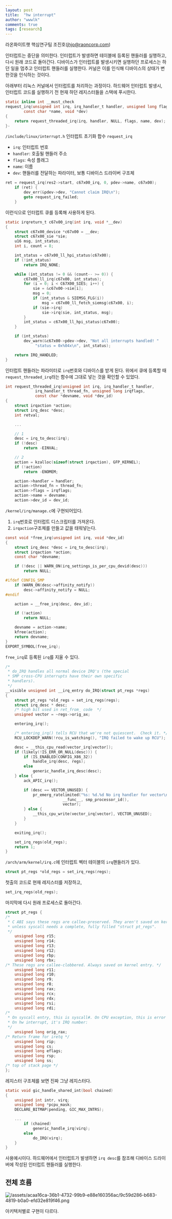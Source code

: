 ```yaml
---
layout: post
title:  "hw interrupt"
author: "wwwlk"
comments: true
tags: [research]
---
```


라온화이트햇 핵심연구팀 조진호([jhjo@raoncorp.com](mailto:jhjo@raoncorp.com))


인터럽트는 중단을 의미한다. 인터럽트가 발생하면 테이블에 등록된 핸들러를 실행하고, 다시 원래 코드로 돌아간다. 디바이스가 인터럽트를 발생시키면 실행하던 프로세스는 하던 일을 멈추고 인터럽트 핸들러를 실행한다. 커널은 이를 인식해 디바이스의 상태가 변한것을 인식하는 것이다.

아래부터 리눅스 커널에서 인터럽트를 처리하는 과정이다. 하드웨어 인터럽트 발생시, 인터럽트 코드를 실행하기 전 현재 하던 레지스터들을 스택에 푸시한다.

```c
static inline int __must_check
request_irq(unsigned int irq, irq_handler_t handler, unsigned long flags,
	    const char *name, void *dev)
{
	return request_threaded_irq(irq, handler, NULL, flags, name, dev);
}-
```

`/include/linux/interrupt.h` 인터럽트 초기화 합수 `request_irq`

- `irq`: 인터럽트 번호
- `handler`: 호출될 핸들러 주소
- `flags`: 속성 플래그
- `name`: 이름
- `dev`: 핸들러를 전달하는 파라미터, 보통 디바이스 드라이버 구조체

```c
ret = request_irq(res2->start, c67x00_irq, 0, pdev->name, c67x00);
	if (ret) {
		dev_err(&pdev->dev, "Cannot claim IRQ\n");
		goto request_irq_failed;
	}
```

이런식으로 인터럽트 큐를 등록해 사용하게 된다.

```c
static irqreturn_t c67x00_irq(int irq, void *__dev)
{
	struct c67x00_device *c67x00 = __dev;
	struct c67x00_sie *sie;
	u16 msg, int_status;
	int i, count = 8;

	int_status = c67x00_ll_hpi_status(c67x00);
	if (!int_status)
		return IRQ_NONE;

	while (int_status != 0 && (count-- >= 0)) {
		c67x00_ll_irq(c67x00, int_status);
		for (i = 0; i < C67X00_SIES; i++) {
			sie = &c67x00->sie[i];
			msg = 0;
			if (int_status & SIEMSG_FLG(i))
				msg = c67x00_ll_fetch_siemsg(c67x00, i);
			if (sie->irq)
				sie->irq(sie, int_status, msg);
		}
		int_status = c67x00_ll_hpi_status(c67x00);
	}

	if (int_status)
		dev_warn(&c67x00->pdev->dev, "Not all interrupts handled! "
			 "status = 0x%04x\n", int_status);

	return IRQ_HANDLED;
}
```

인터럽트 핸들러는 파라미터로 `irq`번호와 디바이스를 받게 된다. 위에서 큐에 등록할 때 `request_threaded_irq`라는 함수에 그대로 넣는 것을 확인할 수 있었다.

```c
int request_threaded_irq(unsigned int irq, irq_handler_t handler,
			 irq_handler_t thread_fn, unsigned long irqflags,
			 const char *devname, void *dev_id)
{
	struct irqaction *action;
	struct irq_desc *desc;
	int retval;

	...

	// 1
	desc = irq_to_desc(irq);
	if (!desc)
		return -EINVAL;

	// 2
	action = kzalloc(sizeof(struct irqaction), GFP_KERNEL);
	if (!action)
		return -ENOMEM;

	action->handler = handler;
	action->thread_fn = thread_fn;
	action->flags = irqflags;
	action->name = devname;
	action->dev_id = dev_id;
```

`/kernel/irq/manage.c`에 구현되어있다.

1. `irq`번호로 인터럽트 디스크립터를 가져온다.
2. `irqaction`구조체를 만들고 값을 태워넣는다.

```c
const void *free_irq(unsigned int irq, void *dev_id)
{
	struct irq_desc *desc = irq_to_desc(irq);
	struct irqaction *action;
	const char *devname;

	if (!desc || WARN_ON(irq_settings_is_per_cpu_devid(desc)))
		return NULL;

#ifdef CONFIG_SMP
	if (WARN_ON(desc->affinity_notify))
		desc->affinity_notify = NULL;
#endif

	action = __free_irq(desc, dev_id);

	if (!action)
		return NULL;

	devname = action->name;
	kfree(action);
	return devname;
}
EXPORT_SYMBOL(free_irq);
```

`free_irq`로 등록된 `irq`를 지울 수 있다.

```c
/*
 * do_IRQ handles all normal device IRQ's (the special
 * SMP cross-CPU interrupts have their own specific
 * handlers).
 */
__visible unsigned int __irq_entry do_IRQ(struct pt_regs *regs)
{
	struct pt_regs *old_regs = set_irq_regs(regs);
	struct irq_desc * desc;
	/* high bit used in ret_from_ code  */
	unsigned vector = ~regs->orig_ax;

	entering_irq();

	/* entering_irq() tells RCU that we're not quiescent.  Check it. */
	RCU_LOCKDEP_WARN(!rcu_is_watching(), "IRQ failed to wake up RCU");

	desc = __this_cpu_read(vector_irq[vector]);
	if (likely(!IS_ERR_OR_NULL(desc))) {
		if (IS_ENABLED(CONFIG_X86_32))
			handle_irq(desc, regs);
		else
			generic_handle_irq_desc(desc);
	} else {
		ack_APIC_irq();

		if (desc == VECTOR_UNUSED) {
			pr_emerg_ratelimited("%s: %d.%d No irq handler for vector\n",
					     __func__, smp_processor_id(),
					     vector);
		} else {
			__this_cpu_write(vector_irq[vector], VECTOR_UNUSED);
		}
	}

	exiting_irq();

	set_irq_regs(old_regs);
	return 1;
}
```

`/arch/arm/kernel/irq.c`에 인터럽트 벡터 테이블의 `irq`핸들러가 있다.

```c
struct pt_regs *old_regs = set_irq_regs(regs);
```

첫출의 코드로 현재 레지스터를 저장하고, 

```c
set_irq_regs(old_regs);
```

마지막에 다시 원래 프로세스로 돌아간다.

```c
struct pt_regs {
/*
 * C ABI says these regs are callee-preserved. They aren't saved on kernel entry
 * unless syscall needs a complete, fully filled "struct pt_regs".
 */
	unsigned long r15;
	unsigned long r14;
	unsigned long r13;
	unsigned long r12;
	unsigned long rbp;
	unsigned long rbx;
/* These regs are callee-clobbered. Always saved on kernel entry. */
	unsigned long r11;
	unsigned long r10;
	unsigned long r9;
	unsigned long r8;
	unsigned long rax;
	unsigned long rcx;
	unsigned long rdx;
	unsigned long rsi;
	unsigned long rdi;
/*
 * On syscall entry, this is syscall#. On CPU exception, this is error code.
 * On hw interrupt, it's IRQ number:
 */
	unsigned long orig_rax;
/* Return frame for iretq */
	unsigned long rip;
	unsigned long cs;
	unsigned long eflags;
	unsigned long rsp;
	unsigned long ss;
/* top of stack page */
};
```

레지스터 구조체를 보면 진짜 그냥 레지스터다.

```c
static void gic_handle_shared_int(bool chained)
{
	unsigned int intr, virq;
	unsigned long *pcpu_mask;
	DECLARE_BITMAP(pending, GIC_MAX_INTRS);

	...
		if (chained)
			generic_handle_irq(virq);
		else
			do_IRQ(virq);
	}
}
```

사용예시이다. 하드웨어에서 인터럽트가 발생하면 `irq desc`를 참조해 디바이스 드라이버에 작성된 인터럽트 핸들러를 실행한다.

## 전체 흐름

![/assets/acaa16ca-36b1-4732-99b9-e88e160356ac/9c59d286-b683-4819-b0a0-efd32e819f46.png](/assets/acaa16ca-36b1-4732-99b9-e88e160356ac/9c59d286-b683-4819-b0a0-efd32e819f46.png)

아키텍처별로 구현이 다르다.
